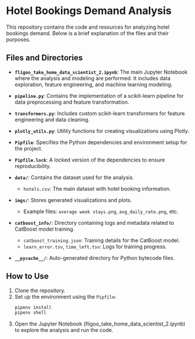 # Hotel Bookings Demand Analysis

This repository contains the code and resources for analyzing hotel bookings demand. Below is a brief explanation of the files and their purposes.

## Files and Directories

- **`fligoo_take_home_data_scientist_2.ipynb`**: The main Jupyter Notebook where the analysis and modeling are performed. It includes data exploration, feature engineering, and machine learning modeling.

- **`pipeline.py`**: Contains the implementation of a scikit-learn pipeline for data preprocessing and feature transformation.

- **`transformers.py`**: Includes custom scikit-learn transformers for feature engineering and data cleaning.

- **`plotly_utils.py`**: Utility functions for creating visualizations using Plotly.

- **`Pipfile`**: Specifies the Python dependencies and environment setup for the project.

- **`Pipfile.lock`**: A locked version of the dependencies to ensure reproducibility.

- **`data/`**: Contains the dataset used for the analysis.
  - `hotels.csv`: The main dataset with hotel booking information.

- **`imgs/`**: Stores generated visualizations and plots.
  - Example files: `average week stays.png`, `avg_daily_rate.png`, etc.

- **`catboost_info/`**: Directory containing logs and metadata related to CatBoost model training.
  - `catboost_training.json`: Training details for the CatBoost model.
  - `learn_error.tsv`, `time_left.tsv`: Logs for training progress.

- **`__pycache__/`**: Auto-generated directory for Python bytecode files.

## How to Use

1. Clone the repository.
2. Set up the environment using the `Pipfile`:
   ```bash
   pipenv install
   pipenv shell
3. Open the Jupyter Notebook (fligoo_take_home_data_scientist_2.ipynb) to explore the analysis and run the code.